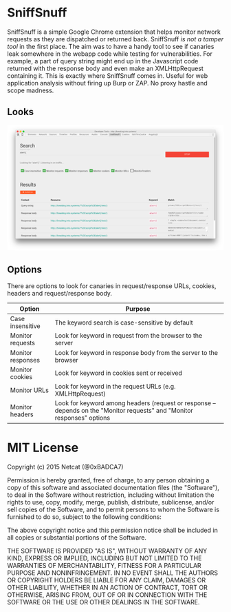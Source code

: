 # SniffSnuff

SniffSnuff is a simple Google Chrome extension that helps monitor network requests as they are dispatched or returned back. SniffSnuff *is not a tamper tool* in the first place. The aim was to have a handy tool to see if canaries leak somewhere in the webapp code while testing for vulnerabilities. For example, a part of query string might end up in the Javascript code returned with the response body and even make an XMLHttpRequest containing it. This is exactly where SniffSnuff comes in. Useful for web application analysis without firing up Burp or ZAP. No proxy hastle and scope madness.

## Looks
![Screenshot](sniffsnuff.png)

## Options
There are options to look for canaries in request/response URLs, cookies, headers and request/response body.

| Option            	| Purpose                                                                                                                 	|
|-------------------	|-------------------------------------------------------------------------------------------------------------------------	|
| Case insensitive  	| The keyword search is case-sensitive by default                                                                         	|
| Monitor requests  	| Look for keyword in request from the browser to the server                                                              	|
| Monitor responses 	| Look for keyword in response body from the server to the browser                                                        	|
| Monitor cookies   	| Look for keyword in cookies sent or received                                                                            	|
| Monitor URLs      	| Look for keyword in the request URLs (e.g. XMLHttpRequest)                                                              	|
| Monitor headers   	| Look for keyword among headers (request or response – depends on the "Monitor requests" and "Monitor responses" options 	|


# MIT License
Copyright (c) 2015 Netcat (@0xBADCA7)



Permission is hereby granted, free of charge, to any person obtaining a copy
of this software and associated documentation files (the "Software"), to deal
in the Software without restriction, including without limitation the rights
to use, copy, modify, merge, publish, distribute, sublicense, and/or sell
copies of the Software, and to permit persons to whom the Software is
furnished to do so, subject to the following conditions:



The above copyright notice and this permission notice shall be included in
all copies or substantial portions of the Software.



THE SOFTWARE IS PROVIDED "AS IS", WITHOUT WARRANTY OF ANY KIND, EXPRESS OR
IMPLIED, INCLUDING BUT NOT LIMITED TO THE WARRANTIES OF MERCHANTABILITY,
FITNESS FOR A PARTICULAR PURPOSE AND NONINFRINGEMENT.  IN NO EVENT SHALL THE
AUTHORS OR COPYRIGHT HOLDERS BE LIABLE FOR ANY CLAIM, DAMAGES OR OTHER
LIABILITY, WHETHER IN AN ACTION OF CONTRACT, TORT OR OTHERWISE, ARISING FROM,
OUT OF OR IN CONNECTION WITH THE SOFTWARE OR THE USE OR OTHER DEALINGS IN
THE SOFTWARE.


